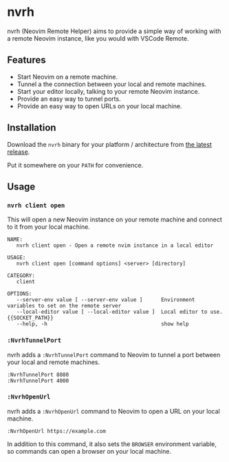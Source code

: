 # nvrh

nvrh (Neovim Remote Helper) aims to provide a simple way of working with a
remote Neovim instance, like you would with VSCode Remote.

## Features

- Start Neovim on a remote machine.
- Tunnel a the connection between your local and remote machines.
- Start your editor locally, talking to your remote Neovim instance.
- Provide an easy way to tunnel ports.
- Provide an easy way to open URLs on your local machine.

## Installation

Download the `nvrh` binary for your platform / architecture from [the latest
release](https://github.com/mikew/nvrh/releases/latest).

Put it somewhere on your `PATH` for convenience.

## Usage

### `nvrh client open`

This will open a new Neovim instance on your remote machine and connect to it
from your local machine.

```
NAME:
   nvrh client open - Open a remote nvim instance in a local editor

USAGE:
   nvrh client open [command options] <server> [directory]

CATEGORY:
   client

OPTIONS:
   --server-env value [ --server-env value ]      Environment variables to set on the remote server
   --local-editor value [ --local-editor value ]  Local editor to use. {{SOCKET_PATH}}
   --help, -h                                     show help
```

### `:NvrhTunnelPort`

nvrh adds a `:NvrhTunnelPort` command to Neovim to tunnel a port between your
local and remote machines.

```vim
:NvrhTunnelPort 8080
:NvrhTunnelPort 4000
```

### `:NvrhOpenUrl`

nvrh adds a `:NvrhOpenUrl` command to Neovim to open a URL on your local machine.

```vim
:NvrhOpenUrl https://example.com
```

In addition to this command, it also sets the `BROWSER` environment variable,
so commands can open a browser on your local machine.
